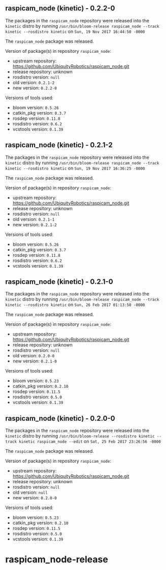 ## raspicam_node (kinetic) - 0.2.2-0

The packages in the `raspicam_node` repository were released into the `kinetic` distro by running `/usr/bin/bloom-release raspicam_node --track kinetic --rosdistro kinetic` on `Sun, 19 Nov 2017 16:44:50 -0000`

The `raspicam_node` package was released.

Version of package(s) in repository `raspicam_node`:

- upstream repository: https://github.com/UbiquityRobotics/raspicam_node.git
- release repository: unknown
- rosdistro version: `null`
- old version: `0.2.1-2`
- new version: `0.2.2-0`

Versions of tools used:

- bloom version: `0.5.26`
- catkin_pkg version: `0.3.7`
- rosdep version: `0.11.8`
- rosdistro version: `0.6.2`
- vcstools version: `0.1.39`


## raspicam_node (kinetic) - 0.2.1-2

The packages in the `raspicam_node` repository were released into the `kinetic` distro by running `/usr/bin/bloom-release raspicam_node --track kinetic --rosdistro kinetic` on `Sun, 19 Nov 2017 16:36:25 -0000`

The `raspicam_node` package was released.

Version of package(s) in repository `raspicam_node`:

- upstream repository: https://github.com/UbiquityRobotics/raspicam_node.git
- release repository: unknown
- rosdistro version: `null`
- old version: `0.2.1-1`
- new version: `0.2.1-2`

Versions of tools used:

- bloom version: `0.5.26`
- catkin_pkg version: `0.3.7`
- rosdep version: `0.11.8`
- rosdistro version: `0.6.2`
- vcstools version: `0.1.39`


## raspicam_node (kinetic) - 0.2.1-0

The packages in the `raspicam_node` repository were released into the `kinetic` distro by running `/usr/bin/bloom-release raspicam_node --track kinetic --rosdistro kinetic` on `Sun, 26 Feb 2017 01:13:50 -0000`

The `raspicam_node` package was released.

Version of package(s) in repository `raspicam_node`:

- upstream repository: https://github.com/UbiquityRobotics/raspicam_node.git
- release repository: unknown
- rosdistro version: `null`
- old version: `0.2.0-0`
- new version: `0.2.1-0`

Versions of tools used:

- bloom version: `0.5.23`
- catkin_pkg version: `0.2.10`
- rosdep version: `0.11.5`
- rosdistro version: `0.5.0`
- vcstools version: `0.1.39`


## raspicam_node (kinetic) - 0.2.0-0

The packages in the `raspicam_node` repository were released into the `kinetic` distro by running `/usr/bin/bloom-release --rosdistro kinetic --track kinetic raspicam_node --edit` on `Sat, 25 Feb 2017 23:26:56 -0000`

The `raspicam_node` package was released.

Version of package(s) in repository `raspicam_node`:

- upstream repository: https://github.com/UbiquityRobotics/raspicam_node.git
- release repository: unknown
- rosdistro version: `null`
- old version: `null`
- new version: `0.2.0-0`

Versions of tools used:

- bloom version: `0.5.23`
- catkin_pkg version: `0.2.10`
- rosdep version: `0.11.5`
- rosdistro version: `0.5.0`
- vcstools version: `0.1.39`


# raspicam_node-release
